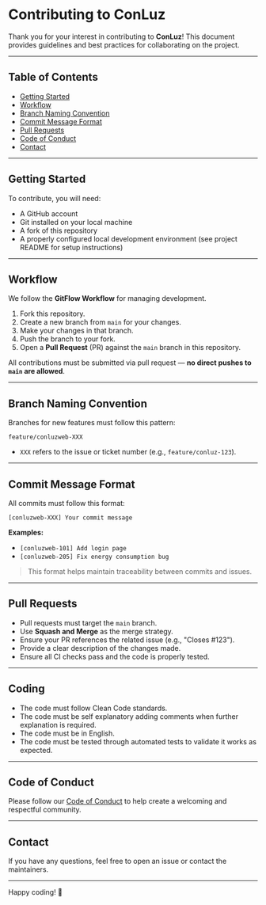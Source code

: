 # Contributing to ConLuz

Thank you for your interest in contributing to **ConLuz**! This document provides guidelines and best practices for collaborating on the project.

---

## Table of Contents

- [Getting Started](#getting-started)
- [Workflow](#workflow)
- [Branch Naming Convention](#branch-naming-convention)
- [Commit Message Format](#commit-message-format)
- [Pull Requests](#pull-requests)
- [Code of Conduct](#code-of-conduct)
- [Contact](#contact)

---

## Getting Started

To contribute, you will need:

- A GitHub account
- Git installed on your local machine
- A fork of this repository
- A properly configured local development environment (see project README for setup instructions)

---

## Workflow

We follow the **GitFlow Workflow** for managing development.

1. Fork this repository.
2. Create a new branch from `main` for your changes.
3. Make your changes in that branch.
4. Push the branch to your fork.
5. Open a **Pull Request** (PR) against the `main` branch in this repository.

All contributions must be submitted via pull request — **no direct pushes to `main` are allowed**.

---

## Branch Naming Convention

Branches for new features must follow this pattern:

```
feature/conluzweb-XXX
```


- `XXX` refers to the issue or ticket number (e.g., `feature/conluz-123`).

---

## Commit Message Format

All commits must follow this format:

```
[conluzweb-XXX] Your commit message
```

**Examples:**

- `[conluzweb-101] Add login page`
- `[conluzweb-205] Fix energy consumption bug`

> This format helps maintain traceability between commits and issues.

---

## Pull Requests

- Pull requests must target the `main` branch.
- Use **Squash and Merge** as the merge strategy.
- Ensure your PR references the related issue (e.g., "Closes #123").
- Provide a clear description of the changes made.
- Ensure all CI checks pass and the code is properly tested.

---

## Coding

- The code must follow Clean Code standards.
- The code must be self explanatory adding comments when further explanation is required.
- The code must be in English.
- The code must be tested through automated tests to validate it works as expected.

---

## Code of Conduct

Please follow our [Code of Conduct](CODE_OF_CONDUCT.md) to help create a welcoming and respectful community.

---

## Contact

If you have any questions, feel free to open an issue or contact the maintainers.

---

Happy coding! 🚀
